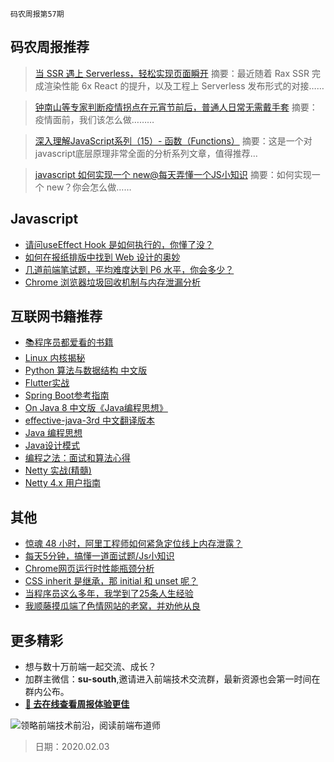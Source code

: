 `码农周报第57期`

码农周报推荐
-------


> [当 SSR 遇上 Serverless，轻松实现页面瞬开](https://mp.weixin.qq.com/s/psCaf8AkV3Me6lcvYFhQ_g)
> 摘要：最近随着 Rax SSR 完成渲染性能 6x React 的提升，以及工程上 Serverless 发布形式的对接……

> [钟南山等专家判断疫情拐点在元宵节前后，普通人日常无需戴手套](https://mp.weixin.qq.com/s/3CuW-E6zp9UExR7PzkHhPg)
> 摘要：疫情面前，我们该怎么做………

> [深入理解JavaScript系列（15）- 函数（Functions）](https://www.javascriptc.com/3620.html)
> 摘要：这是一个对javascript底层原理非常全面的分析系列文章，值得推荐…

> [javascript 如何实现一个 new@每天弄懂一个JS小知识](https://www.javascriptc.com/interview-tips/zh_cn/javascript/javascript-implement-new/)
> 摘要：如何实现一个 new？你会怎么做……



Javascript
-------

+ [请问useEffect Hook 是如何执行的，你懂了没？](https://www.javascriptc.com/3434.html)
+ [​如何在报纸排版中找到 Web 设计的奥妙](https://mp.weixin.qq.com/s/VSLe7mRsz-oFtlF8eEwNiQ)
+ [几道前端笔试题，平均难度达到 P6 水平，你会多少？](https://zhuanlan.zhihu.com/p/80366959)
+ [Chrome 浏览器垃圾回收机制与内存泄漏分析](https://mp.weixin.qq.com/s/m_cwfM0PgivmmCKaK-TviQ)


互联网书籍推荐
-------
- [📚程序员都爱看的书籍](https://www.javascriptc.com/books-navigation)
- [Linux 内核揭秘](https://www.javascriptc.com/books/linux-insides-cn/)
- [Python 算法与数据结构 中文版](https://www.javascriptc.com/books/python-data-structure-cn/)
- [Flutter实战](https://www.javascriptc.com/books/flutter-in-action/)
- [Spring Boot参考指南](https://www.javascriptc.com/books/spring-boot-reference-guide/)
- [On Java 8 中文版《Java编程思想》](https://www.javascriptc.com/books/onjava8/)
- [effective-java-3rd 中文翻译版本](https://www.javascriptc.com/books/effective-java-3rd-chinese/)
- [Java 编程思想](https://www.javascriptc.com/books/think-in-java/)
- [Java设计模式](https://www.javascriptc.com/books/design-pattern-java/)
- [编程之法：面试和算法心得](https://www.javascriptc.com/books/the-art-of-programming-by-july/)
- [Netty 实战(精髓)](https://www.javascriptc.com/books/essential-netty-in-action/)
- [Netty 4.x 用户指南](https://www.javascriptc.com/books/netty-4-user-guide/)

其他
-------
+ [惊魂 48 小时，阿里工程师如何紧急定位线上内存泄露？](https://www.javascriptc.com/3279.html)
+ [每天5分钟，搞懂一道面试题/Js小知识](https://www.javascriptc.com/interview-tips/)
+ [Chrome网页运行时性能瓶颈分析](https://www.javascriptc.com/2629.html)
+ [CSS inherit 是继承，那 initial 和 unset 呢？](https://www.zhangxinxu.com/wordpress/2020/01/css-initial-unset/)
+ [当程序员这么多年，我学到了25条人生经验](https://www.javascriptc.com/1188.html)
+ [我顺藤摸瓜端了色情网站的老窝，并劝他从良](https://www.javascriptc.com/840.html)



更多精彩
-------
+ 想与数十万前端一起交流、成长？
+ 加群主微信：**su-south**,邀请进入前端技术交流群，最新资源也会第一时间在群内公布。
+ **[:lollipop: 去在线查看周报体验更佳](https://www.javascriptc.com/category/javascript-weekly)**

![领略前端技术前沿，阅读前端布道师](https://user-images.githubusercontent.com/18324563/100540104-2b5d5a00-3276-11eb-90b4-1a8d6a4444b8.png)



> 日期：2020.02.03
